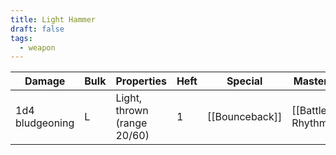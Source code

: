 ```yaml
---
title: Light Hammer
draft: false
tags:
  - weapon
---
```

| Damage          | Bulk | Properties                            | Heft | Special                 | Mastery            |
| --------------- | ---- | ------------------------------------- | ---- | ----------------------- | ------------------ |
| 1d4 bludgeoning | L    | Light, thrown (range 20/60)           | 1    | [[Bounceback]]          | [[Battle Rhythm]]  |
